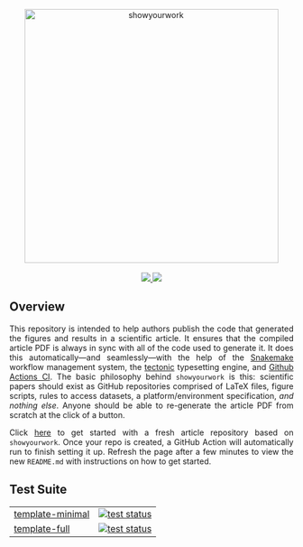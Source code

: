 <p align="center">
<a href="https://github.com/rodluger/showyourwork">
<img width = "450" src="https://raw.githubusercontent.com/rodluger/showyourwork/img/showyourwork.png" alt="showyourwork"/>
<br>
<br>
<a href="https://showyourwork.readthedocs.io/en/v0.0.17">
    <img src="https://img.shields.io/static/v1?label=read&message=the%20docs&color=blue"/>
</a>
<a href="https://github.com/rodluger/showyourwork-template-minimal/generate">
    <img src="https://img.shields.io/static/v1?label=create&message=new%20repo&color=brightgreen"/>
</a>
</p>

<h2>Overview</h2>

<p align="justify">
This repository is intended to help authors publish the code that generated the figures and results in a scientific article. It ensures that the compiled article PDF is always in sync with all of the code used to generate it. It does this automatically—and seamlessly—with the help of the <a href="https://snakemake.readthedocs.io">Snakemake</a> workflow management system, the <a href="https://tectonic-typesetting.github.io">tectonic</a> typesetting engine, and <a href="https://github.com/features/actions">Github Actions CI</a>. The basic philosophy behind <code>showyourwork</code> is this: scientific papers should exist as GitHub repositories comprised of LaTeX files, figure scripts, rules to access datasets, a platform/environment specification, <i>and nothing else</i>. Anyone should be able to re-generate the article PDF from scratch at the click of a button.
</p>

<p align="justify">
Click <a href="https://github.com/rodluger/showyourwork-template-minimal/generate">here</a> to get started with a fresh article repository based on <code>showyourwork</code>. Once your repo is created, a GitHub Action will automatically run to finish setting it up. Refresh the page after a few minutes to view the new <code>README.md</code> with instructions on how to get started.
</p>

<h2>Test Suite</h2>

<table>
  <tr>
    <td>
        <a href="https://github.com/rodluger/showyourwork-template-minimal">template-minimal</a>
    </td>
    <td>
    <a href="https://github.com/rodluger/showyourwork-template-minimal-test/actions/workflows/showyourwork.yml">
        <img src="https://github.com/rodluger/showyourwork-template-minimal-test/actions/workflows/showyourwork.yml/badge.svg" alt="test status"/>
    </a>  
    </td>
  </tr>
  <tr>
    <td>
        <a href="https://github.com/rodluger/showyourwork-template-full">template-full</a>
    </td>
    <td>
    <a href="https://github.com/rodluger/showyourwork-template-full-test/actions/workflows/showyourwork.yml">
        <img src="https://github.com/rodluger/showyourwork-template-full-test/actions/workflows/showyourwork.yml/badge.svg" alt="test status"/>
    </a>  
    </td>
  </tr>
</table>
